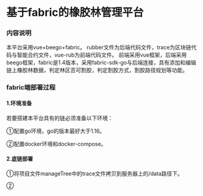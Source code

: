 # 基于fabric的橡胶林管理平台
###  内容说明
本平台采用vue+beego+fabric。
        rubber文件为后端代码文件，trace为区块链代码与智能合约文件，vue-rub为前端代码文件。
        前端采用vue框架，后端采用beego框架，fabric是1.4版本，采用fabric-sdk-go与后端连接，具有添加和编辑链上橡胶林数据，判定林区否可割胶，判定割胶方式，割胶路径规划等功能。

### fabric端部署过程

#### 1.环境准备

若要搭建本平台具有的链必须准备以下环境：

①配置go环境，go的版本最好大于1.16。

②配置docker环境和docker-compose。

#### 2.底链部署

①将项目文件manageTree中的trace文件拷贝到服务器上的/data路径下。

②